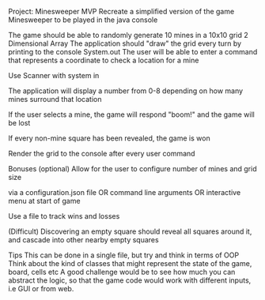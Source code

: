 Project: Minesweeper
MVP
Recreate a simplified version of the game Minesweeper to be played in the java console

The game should be able to randomly generate 10 mines in a 10x10 grid
2 Dimensional Array
The application should "draw" the grid every turn by printing to the console
System.out
The user will be able to enter a command that represents a coordinate to check a location for a mine

  
Use Scanner with system in

The application will display a number from 0-8 depending on how many mines surround that location

If the user selects a mine, the game will respond "boom!" and the game will be lost

If every non-mine square has been revealed, the game is won

Render the grid to the console after every user command

Bonuses (optional)
Allow for the user to configure number of mines and grid size

  
via a configuration.json file
OR command line arguments
OR interactive menu at start of game

Use a file to track wins and losses

(Difficult) Discovering an empty square should reveal all squares around it, and cascade into other nearby empty squares

Tips
This can be done in a single file, but try and think in terms of OOP
Think about the kind of classes that might represent the state of the game, board, cells etc
A good challenge would be to see how much you can abstract the logic, so that the game code would work with different inputs, i.e GUI or from web.